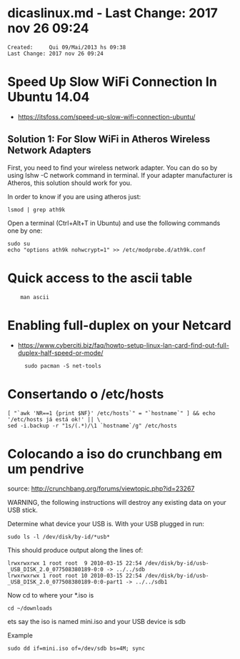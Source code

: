# dicaslinux.md  - Last Change: 2017 nov 26 09:24

```
Created:	 Qui 09/Mai/2013 hs 09:38
Last Change: 2017 nov 26 09:24
```
# Speed Up Slow WiFi Connection In Ubuntu 14.04
+ https://itsfoss.com/speed-up-slow-wifi-connection-ubuntu/

## Solution 1: For Slow WiFi in Atheros Wireless Network Adapters

First, you need to find your wireless network adapter. You can do so by using
lshw -C network command in terminal. If your adapter manufacturer is Atheros,
this solution should work for you.

In order to know if you are using atheros just:

    lsmod | grep ath9k

Open a terminal (Ctrl+Alt+T in Ubuntu) and use the following commands one by one:

    sudo su
    echo "options ath9k nohwcrypt=1" >> /etc/modprobe.d/ath9k.conf

# Quick access to the ascii table

		man ascii

# Enabling full-duplex on your Netcard
+ https://www.cyberciti.biz/faq/howto-setup-linux-lan-card-find-out-full-duplex-half-speed-or-mode/

		sudo pacman -S net-tools

# Consertando o /etc/hosts

    [ "`awk 'NR==1 {print $NF}' /etc/hosts`" = "`hostname`" ] && echo '/etc/hosts já está ok!' || \
    sed -i.backup -r "1s/(.*)/\1 `hostname`/g" /etc/hosts

# Colocando a iso do crunchbang em um pendrive

source: http://crunchbang.org/forums/viewtopic.php?id=23267

WARNING, the following instructions will destroy any existing data on your USB stick.

Determine what device your USB is.  With your USB plugged in run:

	sudo ls -l /dev/disk/by-id/*usb*

This should produce output along the lines of:

    lrwxrwxrwx 1 root root  9 2010-03-15 22:54 /dev/disk/by-id/usb-_USB_DISK_2.0_077508380189-0:0 -> ../../sdb
    lrwxrwxrwx 1 root root 10 2010-03-15 22:54 /dev/disk/by-id/usb-_USB_DISK_2.0_077508380189-0:0-part1 -> ../../sdb1

Now cd to where your *.iso is

	cd ~/downloads

ets say the iso is named mini.iso and your USB device is sdb

Example

	sudo dd if=mini.iso of=/dev/sdb bs=4M; sync



